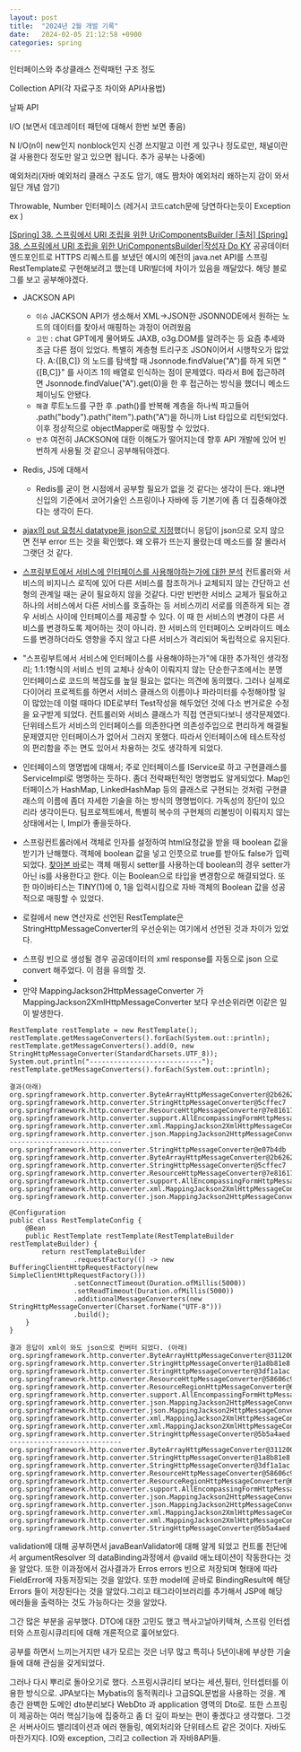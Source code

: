 ```yaml
---
layout: post
title:  "2024년 2월 개발 기록"
date:   2024-02-05 21:12:58 +0900
categories: spring
---
```


인터페이스와 추상클래스 전략패턴 구조 정도

Collection API(각 자료구조 차이와 API사용법)

날짜 API

I/O (보면서 데코레이터 패턴에 대해서 한번 보면 좋음)

N I/O(n이 new인지 nonblock인지 신경 쓰지말고 이런 게 있구나 정도로만, 채널이란걸 사용한다 정도만 알고 있으면 됩니다. 추가 공부는 나중에)

예외처리(자바 예외처리 클래스 구조도 암기, 얘도 짬차야 예외처리 왜하는지 감이 와서 일단 개념 암기)

Throwable, Number 인터페이스 (레거시 코드catch문에 당연하다는듯이 Exception ex )

[[Spring] 38. 스프링에서 URI 조립을 위한 UriComponentsBuilder
[출처] [Spring] 38. 스프링에서 URI 조립을 위한 UriComponentsBuilder|작성자 Do KY](https://blog.naver.com/PostView.naver?blogId=aservmz&logNo=222322019981)
공공데이터 엔드포인트로 HTTPS 리퀘스트를 보냈던 예시의 예전의 java.net API를 스프링 RestTemplate로 구현해보려고 했는데 URI빌더에 차이가 있음을 깨달았다. 해당 블로그를 보고 공부해야겠다.

- JACKSON API
  - `이슈`  JACKSON API가 생소해서 XML->JSON한 JSONNODE에서 원하는 노드의 데이터를 찾아서 매핑하는 과정이 어려웠음
  - `고민` : chat GPT에게 물어봐도 JAXB, o3g.DOM를 알려주는 등 요즘 추세와 조금 다른 점이 있었다. 특별히 계층형 트리구조 JSON이어서 시행착오가 많았다. A:{[B,C]} 의 노드를 탐색할 때 Jsonnode.findValue("A")를 하게 되면 "{[B,C]}" 를 사이즈 1의 배열로 인식하는 점이 문제였다. 따라서 B에 접근하려면 Jsonnode.findValue("A").get(0)을 한 후 접근하는 방식을 했더니 메소드 체이닝도 안됐다. 
  - `해결` 루트노드를 구한 후 .path()를 반복해 계층을 하나씩 파고들어 .path("body").path("item").path("A")을 하니까 List<JsonNode> 타입으로 리턴되었다. 이후 정상적으로 objectMapper로 매핑할 수 있었다. 
  - `반추` 여전히 JACKSON에 대한 이해도가 떨어지는데 향후 API 개발에 있어 빈번하게 사용될 것 같으니 공부해둬야겠다.

- Redis, JS에 대해서
  - Redis를 굳이 현 시점에서 공부할 필요가 없을 것 같다는 생각이 든다. 왜냐면 신입의 기준에서 코어기술인 스프링이나 자바에 등 기본기에 좀 더 집중해야겠다는 생각이 든다.  

- [ajax의 put 요청시 datatype을 json으로 지정](https://timulyslog.tistory.com/557)했더니 응답이 json으로 오지 않으면 전부 error 뜨는 것을 확인했다. 왜 오류가 뜨는지 몰랐는데 메소드를 잘 몰라서 그랫던 것 같다. 

- [스프링부트에서 서비스에 인터페이스를 사용해야하는가에 대한 분석](https://velog.io/@hsw0194/Spring-Boot%EC%97%90%EC%84%9C-interface%EB%A5%BC-%EC%82%AC%EC%9A%A9%ED%95%B4%EC%95%BC-%ED%95%A0%EA%B9%8C) 컨트롤러와 서비스의 비지니스 로직에 있어 다른 서비스를 참조하거나 교체되지 않는 간단하고 선형의 관계일 때는 굳이 필요하지 않을 것같다. 다만 빈번한 서비스 교체가 필요하고 하나의 서비스에서 다른 서비스를 호출하는 등 서비스끼리 서로를 의존하게 되는 경우 서비스 사이에 인터페이스를 제공할 수 있다. 이 때 한 서비스의 변경이 다른 서비스를 변경하도록 제어하는 것이 아니라. 한 서비스의 인터페이스 오버라이드 메소드를 변경하더라도 영향을 주지 않고 다른 서비스가 격리되어 독립적으로 유지된다. 
- "스프링부트에서 서비스에 인터페이스를 사용해야하는가"에 대한 추가적인 생각정리; 1:1:1형식의 서비스 빈의 교체나 상속이 이뤄지지 않는 단순한구조에서는 분명 인터페이스로 코드의 복잡도를 높일 필요는 없다는 의견에 동의했다. 그러나 실제로 다이어리 프로젝트를 하면서 서비스 클래스의 이름이나 파라미터를 수정해야할 일이 많았는데 이럴 때마다 IDE로부터 Test작성을 해두었던 것에 다소 번거로운 수정을 요구받게 되었다. 컨트롤러와 서비스 클래스가 직접 연관되다보니 생각문제였다. 단위테스트가 서비스의 인터페이스를 의존한다면 의존성주입으로 편리하게 해결될 문제였지만 인터페이스가 없어서 그러지 못했다. 따라서 인터페이스에 테스트작성의 편리함을 주는 면도 있어서 차용하는 것도 생각하게 되었다. 
- 인터페이스의 명명법에 대해서; 주로 인터페이스를 IService로 하고 구현클래스를 ServiceImpl로 명명하는 듯하다. 좀더 전략패턴적인 명명법도 알게되었다. Map인터페이스가 HashMap, LinkedHashMap 등의 클래스로 구현되는 것처럼 구현클래스의 이름에 좀더 자세한 기술을 하는 방식의 명명법이다. 가독성의 장단이 있으리라 생각이든다. 팀프로젝트에서, 특별히 복수의 구현체의 리볼빙이 이뤄지지 않는 상태에서는 I, Impl가 좋을듯하다.

- 스프링컨트롤러에서 객체로 인자를 설정하여 html요청값을 받을 때 boolean 값을 받기가 난해했다. 객체에 boolean 값을 넣고 인풋으로 true를 받아도 false가 입력되었다. [찾아본 바](https://kbwplace.tistory.com/167)로는 객체 매핑시 setter를 사용하는데 boolean의 경우 setter가 아닌 is를 사용한다고 한다. 이는 Boolean으로 타입을 변경함으로 해결되었다. 또한 마이바티스는 TINY(1)에 0, 1을 입력시킴으로 자바 객체의 Boolean 값을 성공적으로 매핑할 수 있었다.

- 로컬에서 new 연산자로 선언된 RestTemplate은 StringHttpMessageConverter의 우선순위는 여기에서 선언된 것과 차이가 있었다.
* 스프링 빈으로 생성될 경우 공공데이터의 xml response를 자동으로 json 으로 convert 해주었다. 이 점을 유의할 것.
*
* 만약 MappingJackson2HttpMessageConverter 가 MappingJackson2XmlHttpMessageConverter 보다 우선순위라면 이같은 일이 발생한다.
```
RestTemplate restTemplate = new RestTemplate();
restTemplate.getMessageConverters().forEach(System.out::println);
restTemplate.getMessageConverters().add(0, new StringHttpMessageConverter(StandardCharsets.UTF_8));
System.out.println("----------------------------");
restTemplate.getMessageConverters().forEach(System.out::println);

결과(아래)
org.springframework.http.converter.ByteArrayHttpMessageConverter@2b6262bc
org.springframework.http.converter.StringHttpMessageConverter@5cffec7
org.springframework.http.converter.ResourceHttpMessageConverter@7e81617a
org.springframework.http.converter.support.AllEncompassingFormHttpMessageConverter@6e73974
org.springframework.http.converter.xml.MappingJackson2XmlHttpMessageConverter@3e28dc96
org.springframework.http.converter.json.MappingJackson2HttpMessageConverter@44eb2452
----------------------------
org.springframework.http.converter.StringHttpMessageConverter@e07b4db
org.springframework.http.converter.ByteArrayHttpMessageConverter@2b6262bc
org.springframework.http.converter.StringHttpMessageConverter@5cffec7
org.springframework.http.converter.ResourceHttpMessageConverter@7e81617a
org.springframework.http.converter.support.AllEncompassingFormHttpMessageConverter@6e73974
org.springframework.http.converter.xml.MappingJackson2XmlHttpMessageConverter@3e28dc96
org.springframework.http.converter.json.MappingJackson2HttpMessageConverter@44eb2452
```

```
@Configuration
public class RestTemplateConfig {
    @Bean
    public RestTemplate restTemplate(RestTemplateBuilder restTemplateBuilder) {
        return restTemplateBuilder
                .requestFactory(() -> new BufferingClientHttpRequestFactory(new SimpleClientHttpRequestFactory()))
                .setConnectTimeout(Duration.ofMillis(5000))
                .setReadTimeout(Duration.ofMillis(5000))
                .additionalMessageConverters(new StringHttpMessageConverter(Charset.forName("UTF-8")))
                .build();
    }
}

결과 응답이 xml이 와도 json으로 컨버터 되었다. (아래)
org.springframework.http.converter.ByteArrayHttpMessageConverter@31120021
org.springframework.http.converter.StringHttpMessageConverter@1a8b81e8
org.springframework.http.converter.StringHttpMessageConverter@3df1a1ac
org.springframework.http.converter.ResourceHttpMessageConverter@58606c91
org.springframework.http.converter.ResourceRegionHttpMessageConverter@6a9cd0f8
org.springframework.http.converter.support.AllEncompassingFormHttpMessageConverter@4baed682
org.springframework.http.converter.json.MappingJackson2HttpMessageConverter@5e8507f1
org.springframework.http.converter.json.MappingJackson2HttpMessageConverter@7be2f29a
org.springframework.http.converter.xml.MappingJackson2XmlHttpMessageConverter@234cff57
org.springframework.http.converter.xml.MappingJackson2XmlHttpMessageConverter@203d1d93
org.springframework.http.converter.StringHttpMessageConverter@5b5a4aed
----------------------------
org.springframework.http.converter.ByteArrayHttpMessageConverter@31120021
org.springframework.http.converter.StringHttpMessageConverter@1a8b81e8
org.springframework.http.converter.StringHttpMessageConverter@3df1a1ac
org.springframework.http.converter.ResourceHttpMessageConverter@58606c91
org.springframework.http.converter.ResourceRegionHttpMessageConverter@6a9cd0f8
org.springframework.http.converter.support.AllEncompassingFormHttpMessageConverter@4baed682
org.springframework.http.converter.json.MappingJackson2HttpMessageConverter@5e8507f1
org.springframework.http.converter.json.MappingJackson2HttpMessageConverter@7be2f29a
org.springframework.http.converter.xml.MappingJackson2XmlHttpMessageConverter@234cff57
org.springframework.http.converter.xml.MappingJackson2XmlHttpMessageConverter@203d1d93
org.springframework.http.converter.StringHttpMessageConverter@5b5a4aed
```

validation에 대해 공부하면서 javaBeanValidator에 대해 알게 되었고 컨트롤 전단에서 argumentResolver 의 dataBinding과정에서 @vaild 애노테이션이 작동한다는 것을 알았다. 또한 이과정에서 검사결과가 Erros errors 빈으로 저장되며 형태에 따라 FieldError에 자동저장되는 것을 알았다. 또한 model에 곧바로 BindingResult에 해당 Errors 들이 저장된다는 것을 알았다.그리고 태그라이브러리를 추가해서 JSP에 해당 에러들을 출력하는 것도 가능하다는 것을 알았다.


그간 많은 부분을 공부했다. DTO에 대한 고민도 했고 헥사고날아키텍쳐, 스프링 인터셉터와 스프링시큐리티에 대해 개론적으로 훑어보았다.

공부를 하면서 느끼는거지만 내가 모르는 것은 너무 많고 특히나 5년이내에 부상한 기술들에 대해 관심을 갖게되었다.

그러나 다시 뿌리로 돌아오기로 했다. 
스프링시큐리티 보다는 세션,필터, 인터셉터를 이용한 방식으로.
JPA보다는 Mybatis의 동적쿼리나 고급SQL문법을 사용하는 것을.
계층간 완벽한 도메인 dto분리보다 WebDto 과 application 영역의 Dto로.
또한 스프링이 제공하는 여러 핵심기능에 집중하고 좀 더 깊이 파보는 편이 좋겠다고 생각했다. 그것은 서버사이드 밸리데이션과 에러 핸들링, 예외처리와 단위테스트 같은 것이다. 
자바도 마찬가지다. IO와 exception, 그리고 collection 과 자바8API들.
